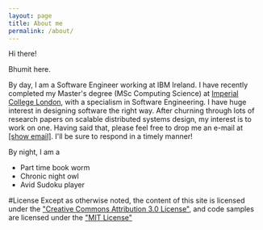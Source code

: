 ```yaml
---
layout: page
title: About me
permalink: /about/
---
```


Hi there!

Bhumit here.

By day, I am a Software Engineer working at IBM Ireland. I have recently completed my Master's degree (MSc Computing Science) at [Imperial College London](http://en.wikipedia.org/wiki/Imperial_College_London), with a specialism in Software Engineering. I have huge interest in designing software the right way. After churning through lots of research papers on scalable distributed systems design, my interest is to work on one. Having said that, please feel free to drop me an e-mail at <a rel="contact" href="http://www.google.com/recaptcha/mailhide/d?k=012dTfQ02CoZsdPLv6jDOJAw==&amp;c=xdN8E_TkUL4LuQ-kSDRVS5T_gnY45JcK3lWPC5Ksk10=" onclick="window.open('http://www.google.com/recaptcha/mailhide/d?k\075012dTfQ02CoZsdPLv6jDOJAw\75\75\46c\75xdN8E_TkUL4LuQ-kSDRVS5T_gnY45JcK3lWPC5Ksk10\075', '', 'toolbar=0,scrollbars=0,location=0,statusbar=0,menubar=0,resizable=0,width=500,height=300'); return false;" title="Reveal this e-mail address">[show email]</a>. I'll be sure to respond in a timely manner!

By night, I am a

- Part time book worm
- Chronic night owl
- Avid Sudoku player

#License
Except as otherwise noted, the content of this site is licensed under the ["Creative Commons Attribution 3.0 License"](http://creativecommons.org/licenses/by/3.0/), and code samples are licensed under the ["MIT License"](https://github.com/bhumit/bhumit.github.io/blob/master/LICENSE)
